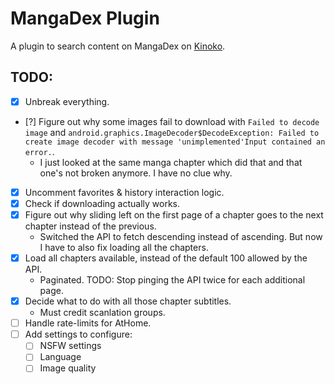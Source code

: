 # MangaDex Plugin
A plugin to search content on MangaDex on [Kinoko](https://github.com/gsioteam/kinoko).

## TODO:
- [x] Unbreak everything.
- [?] Figure out why some images fail to download with `Failed to decode image` and `android.graphics.ImageDecoder$DecodeException: Failed to create image decoder with message 'unimplemented'Input contained an error.`.
    - I just looked at the same manga chapter which did that and that one's not broken anymore. I have no clue why.
- [x] Uncomment favorites & history interaction logic.
- [x] Check if downloading actually works.
- [x] Figure out why sliding left on the first page of a chapter goes to the next chapter instead of the previous.
    - Switched the API to fetch descending instead of ascending. But now I have to also fix loading all the chapters.
- [x] Load all chapters available, instead of the default 100 allowed by the API.
    - Paginated. TODO: Stop pinging the API twice for each additional page.
- [x] Decide what to do with all those chapter subtitles.
    - Must credit scanlation groups.
- [ ] Handle rate-limits for AtHome.
- [ ] Add settings to configure:
    - [ ] NSFW settings
    - [ ] Language
    - [ ] Image quality
